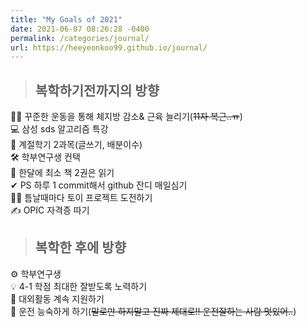 ```yaml
---
title: "My Goals of 2021"
date: 2021-06-07 08:26:28 -0400
permalink: /categories/journal/
url: https://heeyeonkoo99.github.io/journal/
---
```

> ## 복학하기전까지의 방향    
 🏃‍♀️ 꾸준한 운동을 통해 체지방 감소& 근육 늘리기(~~11자 복근..ㅠ~~)    
 💻 삼성 sds 알고리즘 특강      
 📑 계절학기 2과목(글쓰기, 배분이수)    
 🛠 학부연구생 컨택     
 📕 한달에 최소 책 2권은 읽기     
 ✔ PS 하루 1 commit해서 github 잔디 매일심기    
 🙋‍♀️ 틈날때마다 토이 프로젝트 도전하기    
 ✍ OPIC 자격증 따기    

> ## 복학한 후에 방향     
 ⚙ 학부연구생    
 💡 4-1 학점 최대한 잘받도록 노력하기    
 📌 대외활동 계속 지원하기    
 🚗 운전 능숙하게 하기(~~말로만 하지말고 진짜 제대로!! 운전잘하는 사람 멋있어..~~)




[jekyll-docs]: https://jekyllrb.com/docs/home
[jekyll-gh]:   https://github.com/jekyll/jekyll
[jekyll-talk]: https://talk.jekyllrb.com/

